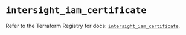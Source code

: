 # `intersight_iam_certificate`

Refer to the Terraform Registry for docs: [`intersight_iam_certificate`](https://registry.terraform.io/providers/ciscodevnet/intersight/1.0.71/docs/resources/iam_certificate).
